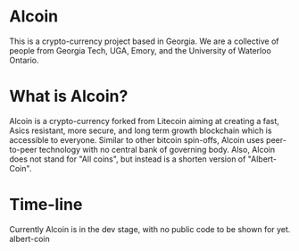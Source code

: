 # Alcoin
This is a crypto-currency project based in Georgia. We are a collective of people from Georgia Tech, UGA, Emory, and the University of Waterloo Ontario.

# What is Alcoin?
Alcoin is a crypto-currency forked from Litecoin aiming at creating a fast, Asics resistant, more secure, and long term growth blockchain which is accessible to everyone. Similar to other bitcoin spin-offs, Alcoin uses peer-to-peer technology with no central bank of governing body. Also, Alcoin does not stand for "All coins", but instead is a shorten version of "Albert-Coin".

# Time-line
Currently Alcoin is in the dev stage, with no public code to be shown for yet.
albert-coin
